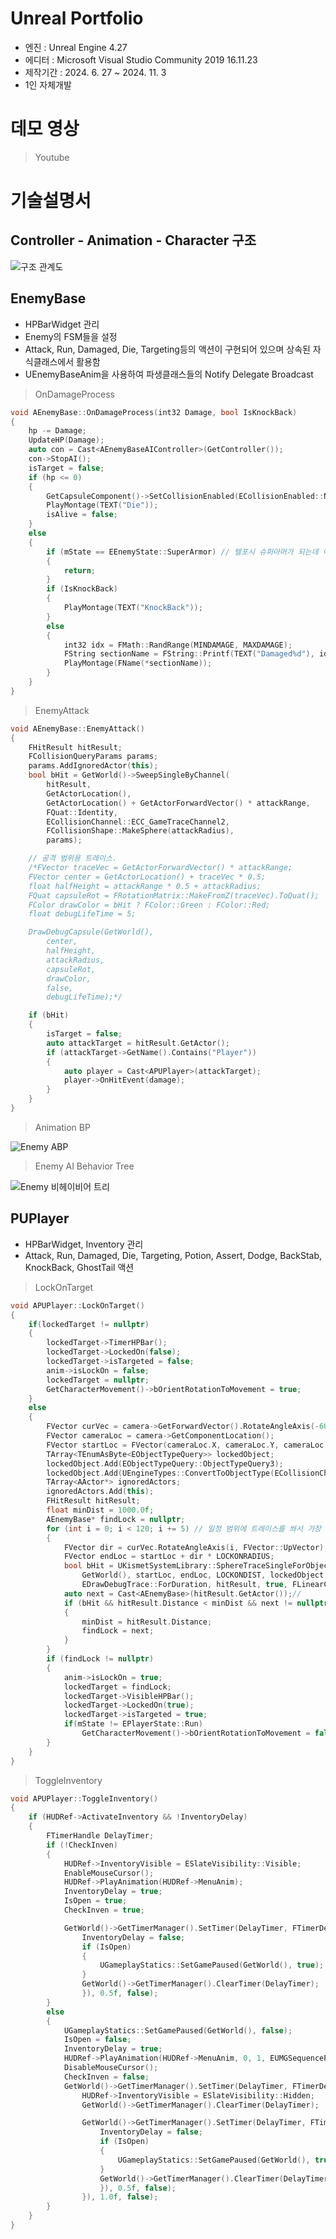# Unreal Portfolio

* 엔진 : Unreal Engine 4.27
* 에디터 : Microsoft Visual Studio Community 2019 16.11.23
* 제작기간 : 2024. 6. 27 ~ 2024. 11. 3
* 1인 자체개발

# 데모 영상
> Youtube
# 기술설명서
## Controller - Animation - Character 구조
![구조 관계도](https://github.com/user-attachments/assets/a6e1e95c-812f-42a7-b25d-8e4db5d3a6b0)
## EnemyBase
* HPBarWidget 관리
* Enemy의 FSM들을 설정
* Attack, Run, Damaged, Die, Targeting등의 액션이 구현되어 있으며 상속된 자식클래스에서 활용함
* UEnemyBaseAnim을 사용하여 파생클래스들의 Notify Delegate Broadcast
> OnDamageProcess
```c++
void AEnemyBase::OnDamageProcess(int32 Damage, bool IsKnockBack)
{
	hp -= Damage;
	UpdateHP(Damage);
	auto con = Cast<AEnemyBaseAIController>(GetController());
	con->StopAI();
	isTarget = false;
	if (hp <= 0)
	{
		GetCapsuleComponent()->SetCollisionEnabled(ECollisionEnabled::NoCollision);
		PlayMontage(TEXT("Die"));
		isAlive = false;
	}
	else
	{
		if (mState == EEnemyState::SuperArmor) // 텔포시 슈퍼아머가 되는데 이때 피격 애니메이션은 무시된다.
		{
			return;
		}
		if (IsKnockBack)
		{
			PlayMontage(TEXT("KnockBack"));
		}
		else
		{
			int32 idx = FMath::RandRange(MINDAMAGE, MAXDAMAGE);
			FString sectionName = FString::Printf(TEXT("Damaged%d"), idx);
			PlayMontage(FName(*sectionName));
		}
	}
}
```
> EnemyAttack
```c++
void AEnemyBase::EnemyAttack()
{
	FHitResult hitResult;
	FCollisionQueryParams params;
	params.AddIgnoredActor(this);
	bool bHit = GetWorld()->SweepSingleByChannel(
		hitResult,
		GetActorLocation(),
		GetActorLocation() + GetActorForwardVector() * attackRange,
		FQuat::Identity,
		ECollisionChannel::ECC_GameTraceChannel2,
		FCollisionShape::MakeSphere(attackRadius),
		params);

	// 공격 범위용 트레이스.
	/*FVector traceVec = GetActorForwardVector() * attackRange;
	FVector center = GetActorLocation() + traceVec * 0.5;
	float halfHeight = attackRange * 0.5 + attackRadius;
	FQuat capsuleRot = FRotationMatrix::MakeFromZ(traceVec).ToQuat();
	FColor drawColor = bHit ? FColor::Green : FColor::Red;
	float debugLifeTime = 5;

	DrawDebugCapsule(GetWorld(),
		center,
		halfHeight,
		attackRadius,
		capsuleRot,
		drawColor,
		false,
		debugLifeTime);*/

	if (bHit)
	{
		isTarget = false;
		auto attackTarget = hitResult.GetActor();
		if (attackTarget->GetName().Contains("Player"))
		{
			auto player = Cast<APUPlayer>(attackTarget);
			player->OnHitEvent(damage);
		}
	}
}
```
> Animation BP

![Enemy ABP](https://github.com/user-attachments/assets/34543596-bf8e-4008-9d44-05c362318c0d)
> Enemy AI Behavior Tree

![Enemy 비헤이비어 트리](https://github.com/user-attachments/assets/15998a89-1e3e-4921-8038-7d885a931b77)
## PUPlayer
* HPBarWidget, Inventory 관리
* Attack, Run, Damaged, Die, Targeting, Potion, Assert, Dodge, BackStab, KnockBack, GhostTail 액션
> LockOnTarget
```c++
void APUPlayer::LockOnTarget()
{
	if(lockedTarget != nullptr)
	{
		lockedTarget->TimerHPBar();
		lockedTarget->LockedOn(false);
		lockedTarget->isTargeted = false;
		anim->isLockOn = false;
		lockedTarget = nullptr;
		GetCharacterMovement()->bOrientRotationToMovement = true;
	}
	else
	{
		FVector curVec = camera->GetForwardVector().RotateAngleAxis(-60.f, FVector::UpVector);
		FVector cameraLoc = camera->GetComponentLocation();
		FVector startLoc = FVector(cameraLoc.X, cameraLoc.Y, cameraLoc.Z - 90);
		TArray<TEnumAsByte<EObjectTypeQuery>> lockedObject;
		lockedObject.Add(EObjectTypeQuery::ObjectTypeQuery3);
		lockedObject.Add(UEngineTypes::ConvertToObjectType(ECollisionChannel::ECC_WorldStatic));
		TArray<AActor*> ignoredActors;
		ignoredActors.Add(this);
		FHitResult hitResult;
		float minDist = 1000.0f;
		AEnemyBase* findLock = nullptr;
		for (int i = 0; i < 120; i += 5) // 일정 범위에 트레이스를 쏴서 가장 가까운 적을 찾는다.
		{
			FVector dir = curVec.RotateAngleAxis(i, FVector::UpVector);
			FVector endLoc = startLoc + dir * LOCKONRADIUS;
			bool bHit = UKismetSystemLibrary::SphereTraceSingleForObjects(
				GetWorld(), startLoc, endLoc, LOCKONDIST, lockedObject, false, ignoredActors,
				EDrawDebugTrace::ForDuration, hitResult, true, FLinearColor::Red, FLinearColor::Green, 2.0f);
			auto next = Cast<AEnemyBase>(hitResult.GetActor());//
			if (bHit && hitResult.Distance < minDist && next != nullptr && next->isAlive)
			{
				minDist = hitResult.Distance;
				findLock = next;
			}
		}
		if (findLock != nullptr)
		{
			anim->isLockOn = true;
			lockedTarget = findLock;
			lockedTarget->VisibleHPBar();
			lockedTarget->LockedOn(true);
			lockedTarget->isTargeted = true; 
			if(mState != EPlayerState::Run)
				GetCharacterMovement()->bOrientRotationToMovement = false;
		}
	}
}
```
> ToggleInventory
```c++
void APUPlayer::ToggleInventory()
{
	if (HUDRef->ActivateInventory && !InventoryDelay)
	{
		FTimerHandle DelayTimer;
		if (!CheckInven)
		{
			HUDRef->InventoryVisible = ESlateVisibility::Visible;
			EnableMouseCursor();
			HUDRef->PlayAnimation(HUDRef->MenuAnim);
			InventoryDelay = true;
			IsOpen = true;
			CheckInven = true;

			GetWorld()->GetTimerManager().SetTimer(DelayTimer, FTimerDelegate::CreateLambda([&]()->void {
				InventoryDelay = false;
				if (IsOpen)
				{
					UGameplayStatics::SetGamePaused(GetWorld(), true);
				}
				GetWorld()->GetTimerManager().ClearTimer(DelayTimer);
				}), 0.5f, false);
		}
		else
		{
			UGameplayStatics::SetGamePaused(GetWorld(), false);
			IsOpen = false;
			InventoryDelay = true;
			HUDRef->PlayAnimation(HUDRef->MenuAnim, 0, 1, EUMGSequencePlayMode::Reverse, 1, false);
			DisableMouseCursor();
			CheckInven = false;
			GetWorld()->GetTimerManager().SetTimer(DelayTimer, FTimerDelegate::CreateLambda([&]()->void {
				HUDRef->InventoryVisible = ESlateVisibility::Hidden;
				GetWorld()->GetTimerManager().ClearTimer(DelayTimer);

				GetWorld()->GetTimerManager().SetTimer(DelayTimer, FTimerDelegate::CreateLambda([&]()->void {
					InventoryDelay = false;
					if (IsOpen)
					{
						UGameplayStatics::SetGamePaused(GetWorld(), true);
					}
					GetWorld()->GetTimerManager().ClearTimer(DelayTimer);
					}), 0.5f, false);
				}), 1.0f, false);
		}
	}
}
```
